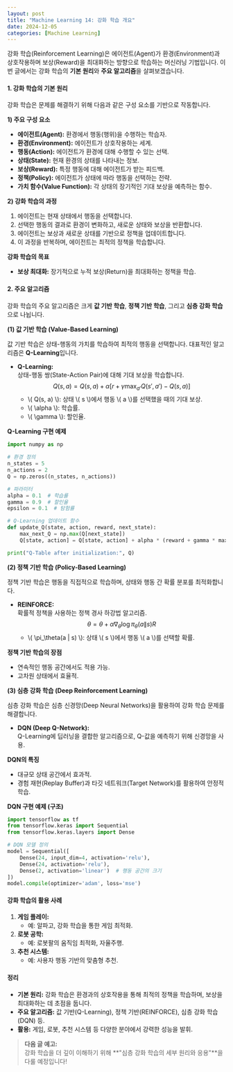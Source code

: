 ```yaml
---
layout: post
title: "Machine Learning 14: 강화 학습 개요"
date: 2024-12-05
categories: [Machine Learning] 
---
```



강화 학습(Reinforcement Learning)은 에이전트(Agent)가 환경(Environment)과 상호작용하며 보상(Reward)을 최대화하는 방향으로 학습하는 머신러닝 기법입니다. 이번 글에서는 강화 학습의 **기본 원리**와 **주요 알고리즘**을 살펴보겠습니다.


#### 1. 강화 학습의 기본 원리

강화 학습은 문제를 해결하기 위해 다음과 같은 구성 요소를 기반으로 작동합니다.

**1) 주요 구성 요소**
- **에이전트(Agent):** 환경에서 행동(행위)을 수행하는 학습자.
- **환경(Environment):** 에이전트가 상호작용하는 세계.
- **행동(Action):** 에이전트가 환경에 대해 수행할 수 있는 선택.
- **상태(State):** 현재 환경의 상태를 나타내는 정보.
- **보상(Reward):** 특정 행동에 대해 에이전트가 받는 피드백.
- **정책(Policy):** 에이전트가 상태에 따라 행동을 선택하는 전략.
- **가치 함수(Value Function):** 각 상태의 장기적인 기대 보상을 예측하는 함수.

**2) 강화 학습의 과정**
1. 에이전트는 현재 상태에서 행동을 선택합니다.
2. 선택한 행동의 결과로 환경이 변화하고, 새로운 상태와 보상을 반환합니다.
3. 에이전트는 보상과 새로운 상태를 기반으로 정책을 업데이트합니다.
4. 이 과정을 반복하며, 에이전트는 최적의 정책을 학습합니다.

**강화 학습의 목표**
- **보상 최대화:** 장기적으로 누적 보상(Return)을 최대화하는 정책을 학습.


#### 2. 주요 알고리즘

강화 학습의 주요 알고리즘은 크게 **값 기반 학습**, **정책 기반 학습**, 그리고 **심층 강화 학습**으로 나뉩니다.


**(1) 값 기반 학습 (Value-Based Learning)**

값 기반 학습은 상태-행동의 가치를 학습하여 최적의 행동을 선택합니다. 대표적인 알고리즘은 **Q-Learning**입니다.

- **Q-Learning:**  
  상태-행동 쌍(State-Action Pair)에 대해 기대 보상을 학습합니다.  
  $$ Q(s, a) = Q(s, a) + \alpha \left[ r + \gamma \max_{a'} Q(s', a') - Q(s, a) \right] $$  
  - \\( Q(s, a) \\): 상태 \\( s \\)에서 행동 \\( a \\)를 선택했을 때의 기대 보상.  
  - \\( \alpha \\): 학습률.  
  - \\( \gamma \\): 할인율.  

**Q-Learning 구현 예제**
```python
import numpy as np

# 환경 정의
n_states = 5
n_actions = 2
Q = np.zeros((n_states, n_actions))

# 파라미터
alpha = 0.1  # 학습률
gamma = 0.9  # 할인율
epsilon = 0.1  # 탐험률

# Q-Learning 업데이트 함수
def update_Q(state, action, reward, next_state):
    max_next_Q = np.max(Q[next_state])
    Q[state, action] = Q[state, action] + alpha * (reward + gamma * max_next_Q - Q[state, action])

print("Q-Table after initialization:", Q)
```


**(2) 정책 기반 학습 (Policy-Based Learning)**

정책 기반 학습은 행동을 직접적으로 학습하며, 상태와 행동 간 확률 분포를 최적화합니다.

- **REINFORCE:**  
  확률적 정책을 사용하는 정책 경사 하강법 알고리즘.  
  $$ \theta = \theta + \alpha \nabla_\theta \log \pi_\theta (a \| s) R $$  
  - \\( \pi_\theta(a | s) \\): 상태 \\( s \\)에서 행동 \\( a \\)를 선택할 확률.

**정책 기반 학습의 장점**
- 연속적인 행동 공간에서도 적용 가능.
- 고차원 상태에서 효율적.


**(3) 심층 강화 학습 (Deep Reinforcement Learning)**

심층 강화 학습은 심층 신경망(Deep Neural Networks)을 활용하여 강화 학습 문제를 해결합니다.

- **DQN (Deep Q-Network):**  
  Q-Learning에 딥러닝을 결합한 알고리즘으로, Q-값을 예측하기 위해 신경망을 사용.

**DQN의 특징**
- 대규모 상태 공간에서 효과적.
- 경험 재현(Replay Buffer)과 타깃 네트워크(Target Network)를 활용하여 안정적 학습.

**DQN 구현 예제 (구조)**
```python
import tensorflow as tf
from tensorflow.keras import Sequential
from tensorflow.keras.layers import Dense

# DQN 모델 정의
model = Sequential([
    Dense(24, input_dim=4, activation='relu'),
    Dense(24, activation='relu'),
    Dense(2, activation='linear')  # 행동 공간의 크기
])
model.compile(optimizer='adam', loss='mse')
```


#### 강화 학습의 활용 사례

1. **게임 플레이:**  
   - 예: 알파고, 강화 학습을 통한 게임 최적화.
2. **로봇 공학:**  
   - 예: 로봇팔의 움직임 최적화, 자율주행.
3. **추천 시스템:**  
   - 예: 사용자 행동 기반의 맞춤형 추천.


#### 정리

- **기본 원리:** 강화 학습은 환경과의 상호작용을 통해 최적의 정책을 학습하며, 보상을 최대화하는 데 초점을 둡니다.
- **주요 알고리즘:** 값 기반(Q-Learning), 정책 기반(REINFORCE), 심층 강화 학습(DQN) 등.
- **활용:** 게임, 로봇, 추천 시스템 등 다양한 분야에서 강력한 성능을 발휘.

> **다음 글 예고:**  
> 강화 학습을 더 깊이 이해하기 위해 **"심층 강화 학습의 세부 원리와 응용"**을 다룰 예정입니다!
